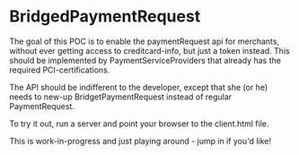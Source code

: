 # BridgedPaymentRequest

The goal of this POC is to enable the paymentRequest api for merchants, without ever getting access to creditcard-info, but just a token instead. This should be implemented by PaymentServiceProviders that already has the required PCI-certifications. 

The API should be indifferent to the developer, except that she (or he) needs to new-up BridgetPaymentRequest instead of regular PaymentRequest.

To try it out, run a server and point your browser to the client.html file.

This is work-in-progress and just playing around - jump in if you'd like!
